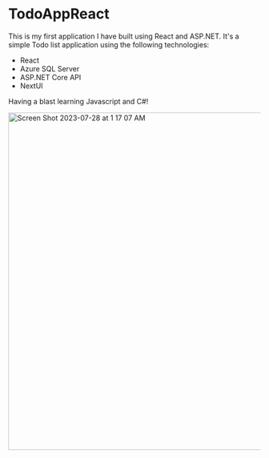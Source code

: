 # TodoAppReact
This is my first application I have built using React and ASP.NET. It's a simple Todo list application using the following technologies:

- React
- Azure SQL Server
- ASP.NET Core API
- NextUI

Having a blast learning Javascript and C#!

<img width="673" alt="Screen Shot 2023-07-28 at 1 17 07 AM" src="https://github.com/sammorton11/TodoAppReact/assets/86651172/e58194db-48c1-4e46-84ae-856d42be88a2">

